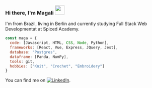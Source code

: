 ### Hi there, I'm Magali <img src="https://emoji.slack-edge.com/T01EFB28RC3/pikachu_hi/c77b6592d6f91b02.gif" width="30px"> ###

I'm from Brazil, living in Berlin and currently studying Full Stack Web Developmentat at Spiced Academy. 


```js
const maga = {
  code: [Javascript, HTML, CSS, Node, Python],
  frameworks: [React, Vue, Express, JQuery, Jest],
  database: "Postgres",
  dataframe: [Panda, NumPy],
  tools: git,
  hobbies: ["Knit", "Crochet", "Embroidery"]
}
```

You can find me on  [![LinkedIn][1.2]][1].
<!-- Icons -->

[1.2]: https://raw.githubusercontent.com/MartinHeinz/MartinHeinz/master/linkedin-3-16.png (LinkedIn icon without padding)

<!-- Links to your social media accounts -->

[1]: https://www.linkedin.com/in/magaligoncalvess/
<!--
**magali-gs/magali-gs** is a ✨ _special_ ✨ repository because its `README.md` (this file) appears on your GitHub profile.

- 🌱 I’m currently learning Vue.js
- 👯 I’m looking to collaborate on ...
- 🤔 I’m looking for help with ...
- 💬 Ask me about ...
- 📫 How to reach me: ...
- 😄 Pronouns: ...
- ⚡ Fun fact: ...
-->

